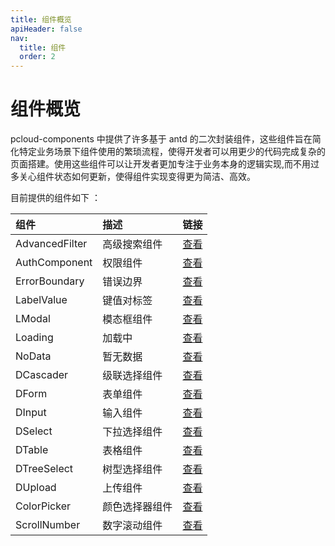```yaml
---
title: 组件概览
apiHeader: false
nav:
  title: 组件
  order: 2
---
```


# 组件概览

pcloud-components 中提供了许多基于 antd 的二次封装组件，这些组件旨在简化特定业务场景下组件使用的繁琐流程，使得开发者可以用更少的代码完成复杂的页面搭建。使用这些组件可以让开发者更加专注于业务本身的逻辑实现,而不用过多关心组件状态如何更新，使得组件实现变得更为简洁、高效。

目前提供的组件如下 ：

| 组件           | 描述           | 链接                                |
| :------------- | :------------- | :---------------------------------- |
| AdvancedFilter | 高级搜索组件   | [查看](/components/advanced-filter) |
| AuthComponent  | 权限组件       | [查看](/components/auth-component)  |
| ErrorBoundary  | 错误边界       | [查看](/components/error-boundary)  |
| LabelValue     | 键值对标签     | [查看](/components/label-value)     |
| LModal         | 模态框组件     | [查看](/components/l-modal)         |
| Loading        | 加载中         | [查看](/components/loading)         |
| NoData         | 暂无数据       | [查看](/components/no-data)         |
| DCascader      | 级联选择组件   | [查看](/components/d-cascader)      |
| DForm          | 表单组件       | [查看](/components/d-form)          |
| DInput         | 输入组件       | [查看](/components/d-input)         |
| DSelect        | 下拉选择组件   | [查看](/components/d-select)        |
| DTable         | 表格组件       | [查看](/components/d-table)         |
| DTreeSelect    | 树型选择组件   | [查看](/components/d-tree-select)   |
| DUpload        | 上传组件       | [查看](/components/d-upload)        |
| ColorPicker    | 颜色选择器组件 | [查看](/components/color-picker)    |
| ScrollNumber   | 数字滚动组件   | [查看](/components/scroll-number)   |
